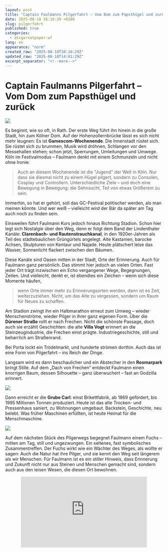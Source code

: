 ```yaml
---
layout: post
title: "Captain Faulmanns Pilgerfahrt – Vom Dom zum Papsthügel und zurück"
date: 2025-08-18 16:16:29 +0200
slug: pilgerfahrt
published: true
categories:
  - atcgarsatpaper-wf
lang: en
appearance: "norm"
created_raw: "2025-08-18T10:16:29Z"
updated_raw: "2025-08-18T14:01:29Z"
excerpt_separator: "<!--more-->"
---
```

<style type="text/css">
html,body        {height: 100%;}
.wrapper         {width: 80%; max-width: 600px; height: 100%; margin: 0 auto;}
.h_iframe        {position: relative; padding-top: 56%;}
.h_iframe iframe {position: absolute; top: 0; left: 0; width: 100%; height: 100%;}
</style>

# Captain Faulmanns Pilgerfahrt – Vom Dom zum Papsthügel und zurück  

![](https://pixelfed.social/storage/m/_v2/607467830790472239/33cc9b949-339791/WyZzfHBaPfaB/ziucMkacq0eDAxbhJShJs52Kpq4qBHhDNk0lObF0.png)

Es beginnt, wie so oft, in Rath. Der erste Weg führt ihn hinein in die große Stadt, hin zum Kölner Dom. Auf der Hohenzollernbrücke lässt es sich nicht mehr leugnen: Es ist **Gamescom-Wochenende**. Die Innenstadt rüstet sich. Sie rüstet sich zu brummen, Musik wird dröhnen, Schlangen vor den Messehallen stehen; schon jetzt,  Sperrungen, Umleitungen und Umwege. Köln im Festivalmodus – Faulmann denkt mit einem Schmunzeln und nicht ohne Ironie: 

> Auch an diesem Wochenende ist die "Jugend" der Welt in Köln. Nur dass sie diesmal nicht zu einem Hügel pilgert, sondern zu Consolen, Cosplay und Controllern. Unterschiedliche Ziele – und doch eine Bewegung in Bewegung: die Sehnsucht, Teil von etwas Größerem zu sein.  

Immerhin, so hat er gehört, soll das GC-Festival politischer werden, als man meinen könnte. Und wer weiß – vielleicht wird der Bär da später am Tag auch noch zu finden sein.  

Einsweilen führt Faulmann Kurs jedoch hinaus Richtung Stadion. Schon hier legt sich Nostalgie über den Weg, denn er folgt dem Band der Lindenthaler Kanäle: **Clarenbach- und Rautenstrauchkanal**, in den 1920er-Jahren als Teil des städtebaulichen Grüngürtels angelegt. Alte Kastanien, barocke Achsen, Skulpturen von Kentaur und Najade. Heute plätschert leise das Wasser, Sonnenlicht flackert zwischen den Bäumen.

<!--more-->

Diese Kanäle sind Oasen mitten in der Stadt, Orte der Erinnerung. Auch für Faulmann ganz persönlich. Das stimmt hier jedoch an vielen Orten. Fast jeder Ort trägt inzwischen ein Echo vergangener Wege, Begegnungen, Zeiten. Und vielleicht, denkt er, ist ebendies ein Zeichen – wenn sich diese Momente häufen, 

> wenn Orte immer mehr zu Erinnerungsorten werden, dann ist es Zeit, weiterzuziehen. Nicht, um das Alte zu vergessen, sondern um Raum für Neues zu schaffen.  

Am Stadion zwingt ihn ein Halbmarathon erneut zum Umweg – wieder Menschenströme, wieder Pilger in ihrer ganz eigenen Form. Über die **Dürener Straße** rollt er nach Frechen. Nicht die schönste Passage, doch auch sie erzählt Geschichten: die alte **Villa Vogt** erinnert an die Steinzeugindustrie, die Frechen einst prägte. Industriegeschichte, still und beharrlich am Straßenrand.  

Bei Porta lockt ein Trödelmarkt, und hunderte strömen dorthin. Auch das ist eine Form von Pilgerfahrt – ins Reich der Dinge. 

Langsam wird es dann beschaulicher und ein Abstecher in den **Rosmarpark** bringt Stille. Auf dem „Dach von Frechen“ entdeckt Faulmann einen knorrigen Baum, dessen Silhouette – ganz überwuchert – fast an Godzilla erinnert.  

![](https://pixelfed.social/storage/m/_v2/607467830790472239/33cc9b949-339791/C6fSDut1gmIe/MCetuVHu8Uu66MoZX1XZAWmT5Cm4sfOKlkAESYJZ.jpg)

Dann erreicht er die **Grube Carl**: einst Brikettfabrik, ab 1869 gefördert, bis 1995 Millionen Tonnen produziert. Heute ist das alte Trocken- und Pressenhaus saniert, zu Wohnungen umgebaut. Backstein, Geschichte, neu belebt. Was früher Maschinen erfüllten, ist heute Heimat für die Menschmaschine.  

![](https://pixelfed.social/storage/m/_v2/607467830790472239/33cc9b949-339791/CcPADV3myfEG/DWR2FXN1UGdvRh8AaQmbSe3fQvRg2zI2ckh1lxho.jpg)

Auf dem nächsten Stück des Pilgerwegs begegnet Faulmann einem Fuchs – mitten am Tag, still und ungezwungen. Ein seltenes, fast symbolisches Zusammentreffen. Der Fuchs wirkt wie ein Wächter des Weges, als wollte er sagen: Auch die Natur hat ihre Pilger, und sie kennt den Weg seit längerem als wir Menschen. Für Faulmann ist es ein stiller Hinweis, dass Erinnerung und Zukunft nicht nur aus Steinen und Menschen gemacht sind, sondern auch aus den leisen Wesen, die diesen Ort bewohnen.  

<div class="wrapper">
    <div class="h_iframe">
        <iframe height="2" width="2" src="https://www.youtube.com/embed/S5EZCps0D5s?si=UUeRUthrCL4UuMj_" title="YouTube video player" frameborder="0" allow="accelerometer; autoplay; clipboard-write; encrypted-media; gyroscope; picture-in-picture; web-share" referrerpolicy="strict-origin-when-cross-origin" allowfullscreen></iframe>
    </div>
</div>



Und dann: **Marienfeld**. Der künstliche **Papsthügel**, „Berg der 70 Nationen“. Erde aus aller Welt wurde hier aufgeschüttet, zehn Meter hoch, 15 000 m² Fläche, ein Altar, der für 1,1 Millionen Menschen zum Zentrum wurde. Im August 2005 – **Weltjugendtag**.  

Faulmann erinnert sich: 

> Am 20. August die Vigil, 800 000 Pilger, Kerzenmeer, die Weihe der schweren **Weltjugendtagsglocke** (6,7 t, benannt nach Johannes Paul II.). Am Morgen des 21. August dann die Abschlussmesse – das größte katholische Ereignis, das Deutschland je gesehen hat. Über 1,1 Millionen Pilger, Millionen TV-Zuschauer weltweit. Benedikt XVI. in seiner ersten Auslandsreise als Papst.  

Und Faulmann hört die Worte nachhallen:  
**„A great joy cannot be kept to oneself. It has to be passed on.“**  

Dem kann sich Faulmann – zumindest kontextfrei – zustimmen. Große Freude lässt sich nicht festhalten, sie will geteilt werden. Muss sie vielleicht sogar. Man kann es als Auftrag verstehen.  

![](https://pixelfed.social/storage/m/_v2/607467830790472239/33cc9b949-339791/NsWY9l5CFWu1/JvVP82eSE6jbihalk5JXkz1TZCX8DmzMIw0ro1FU.jpg)

Und er erinnert sich, wie er damals – im zweiten Semester – zum ersten Mal im Leben wirklich lernen musste. Eine neue Erfahrung, die ihn forderte, aber auch prägte. Der junge Faulmann ließ sich damals nur allzu gerne durch die Bilder und Berichte vom Weltjugendtag ablenken. Zwischen Büchern und Klausuren war das bunte Treiben auf dem Marienfeld wie ein Fenster in eine andere Welt.  

Heute steht er selbst auf diesem Hügel. Was damals Ablenkung war, ist nun Einkehr. Der Kreis schließt sich – kurz denkt Faulmann an seinen **Heimaturlaub**: auch dort war ein Papstfeld. Ganz Freiburg jedoch schlichter, kleiner, beschaulicher – doch beide Orte verweben Geschichte und Erinnerung mit der Gegenwart.  


<div class="wrapper">
    <div class="h_iframe">
        <iframe height="2" width="2" src="https://www.youtube.com/embed/XRcxAbZW3ro?si=BvP2Mex5Y_xpsJib" title="YouTube video player" frameborder="0" allow="accelerometer; autoplay; clipboard-write; encrypted-media; gyroscope; picture-in-picture; web-share" referrerpolicy="strict-origin-when-cross-origin" allowfullscreen></iframe>
    </div>
</div>

Allmählich füllt sich der Hügel mit Ausflüglern. Familien breiten Picknickdecken aus, Kinder spielen, manche nutzen den Altar als Mittagstisch. Profaner, leiser – und doch bleibt der Ort aufgeladen.  

Mehr denn je, denkt Faulmann, wäre es Zeit, auf Frieden zu hoffen.  
In stiller Einkehr hofft er, so wie viele in Raum und Zeit auf Frieden für den Erdkreis – empirisch fürchtend, dass wie so oft das Gegenteil geschieht. Und doch: vielleicht liegt die Kraft des Bedenkens gerade darin, dem Akt schon vor dem Aussprechen Bedeutung zu geben.  

Vielleicht braucht es aber mehr.  
Vielleicht müsste man es hinausschreien.  
Vielleicht …  

Vielleicht sind diese „Papstfelder“ kleine Marker in seinem Lebensweg: 2005 das ferne Marienfeld, später Freiburg, das ihm da schon fern geworden war, nun wieder hier. Jedes Mal anders, jedes Mal neu gedeutet – und doch immer ein Innehalten, das bleibt.  

Vom Hügel rollt er zum **Erft-Radweg**. Vertraut und schön, aber diesmal von elegischer Melancholie überzogen. An der **Dobschieder Straße** verlässt er die Erft, erklimmt den Anstieg zum **Sonnenhof**. Oben entfaltet sich vor ihm die  **Kölner Bucht** – eine Landschaft der Weite: Felder, Horizonte, dahinter die Stadt. Ein Bild, das größer ist als der Augenblick.  

Bei **Fietzecks Weitsicht** hält er diesmal an – zum ersten Mal. Jahrelang vorbeigeradelt, jetzt endlich Zeit. 

![](https://pixelfed.social/storage/m/_v2/607467830790472239/33cc9b949-339791/OYz7iYKgZGSh/WBkZLiQK1uFTbGWAOCuoqHp76EOcxeKm6QPiQ5ji.jpg)

> Der Blick zeigt, dass Weitsicht Geduld braucht.  

Über Bornheim und Keldenich führt der Weg nach Wesseling. Die Fähre „**RheinSchwan**“ setzt ihn über, wie seit über hundert Jahren Schiffe an dieser Stelle Ufer verbinden. Auf dem Deck spürt er den Rhein: ruhig, verbindend, zeitlos.  


<div class="wrapper">
    <div class="h_iframe">
        <iframe height="2" width="2" src="https://www.youtube.com/embed/7QrVBuCraxQ?si=5ZQ0CGyzF5YEwVxI" title="YouTube video player" frameborder="0" allow="accelerometer; autoplay; clipboard-write; encrypted-media; gyroscope; picture-in-picture; web-share" referrerpolicy="strict-origin-when-cross-origin" allowfullscreen></iframe>
    </div>
</div>


Dann weiter über Lülsdorf und Langel nach **Zons**. Mauern, Tore, Gassen – seit 1372 unverrückbar. Eine Stadt, die Geschichte atmet, ein Ort, der bleibt, während alles andere vergeht.  

Und schließlich die **Leidenhausener Rennbahn**. Heute ist hier der **Langer Tag der Kölner Stadtnatur**: Infostände, Begegnungen – und ein Stand mit Honig. Faulmann – mittlerweile ganz im Bären Zen – plündert den Stand und greift zu – Lindenhonig und ein Met wandern ins Gepäck.  

<div class="h_wrapper">
    <div class="h_iframe">
        <iframe height="2" width="2"
src="https://www.komoot.com/de-de/tour/2524098263/embed?share_token=a9KaChTJ84ID9742cidOy34JA98B4ph2pyEPPhrLXcbMwlZTmh&profile=1" width="100%" height="700" frameborder="0" scrolling="no"></iframe>
    </div>
</div>

So endet der Tag, wo er begann: in Rath. Am späten Abend wird es Honigbrot geben, später vielleicht einen Schluck Met – aber vorher war da doch noch etwas …  

Der Pilgerweg jedenfalls ist gefahren, die Erinnerung lebendig geworden. Und zwischen Nostalgie und Gegenwart bleibt eine Botschaft, die trägt: 

> Die Freude – und die Hoffnung – darf man nicht für sich behalten.  

---

## 📌 Faktenkasten: Weltjugendtag 2005 in Köln  

### 🗓 Daten & Motto
- 16.–21. August 2005  
- Motto: *„Wir sind gekommen, ihn anzubeten“* (Mt 2,2)  

### 👥 Teilnehmer
- Vigil (20.8.): ca. **800.000 Pilger**  
- Abschlussmesse (21.8.): ca. **1,1–1,2 Millionen Menschen**  
- TV-Reichweite: ~250 Mio. Zuschauer weltweit  

### ⛰ Ort & Papsthügel
- Marienfeld (260 ha, rekultiviertes Braunkohlegebiet im Rhein-Erft-Kreis)  
- Papsthügel:  
  - 10 m hoch, 15.000 m² Grundfläche  
  - „Berg der 70 Nationen“ – Erde aus 70 Ländern eingebracht  
  - Platz für 2.000 Mitwirkende (Priester, Chöre, Helfer)  

### 🔔 Besondere Ereignisse
- Erste Auslandsreise von **Papst Benedikt XVI.**  
- Weihe der **Weltjugendtagsglocke** (6,7 t Bronze, benannt nach Johannes Paul II.)  
- Historischer Besuch in der **Synagoge Köln** (erstmals ein Papst in einer deutschen Synagoge)   

### ⚙ Logistik
- Strombedarf: ca. **15.000 kW**  
- Wasserversorgung: bis zu **800.000 Liter/Stunde**  
- Tausende Helfer, Sanitäter, Freiwillige im Einsatz  